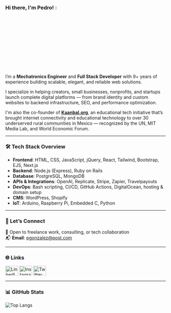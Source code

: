 ### Hi there, I'm Pedro! <a href="https://linkedin.com/in/pedroagont/"><img src="https://media.giphy.com/media/hvRJCLFzcasrR4ia7z/giphy.gif" width="5%"></a>

I’m a **Mechatronics Engineer** and **Full Stack Developer** with 9+ years of experience building scalable, elegant, and reliable web solutions.

I specialize in helping creators, small businesses, nonprofits, and startups launch complete digital platforms — from brand identity and custom websites to backend infrastructure, SEO, and performance optimization.

I'm also the co-founder of [**Kaanbal.org**](https://kaanbal.org), an educational tech initiative that’s brought internet connectivity and educational technology to over 30 underserved rural communities in Mexico — recognized by the UN, MIT Media Lab, and World Economic Forum. 

---

### 🛠️ Tech Stack Overview

- **Frontend**: HTML, CSS, JavaScript, jQuery, React, Tailwind, Bootstrap, EJS, Next.js  
- **Backend**: Node.js (Express), Ruby on Rails  
- **Database**: PostgreSQL, MongoDB  
- **APIs & Integrations**: OpenAI, Replicate, Stripe, Zapier, Travelpayouts  
- **DevOps**: Bash scripting, CI/CD, GitHub Actions, DigitalOcean, hosting & domain setup  
- **CMS**: WordPress, Shopify  
- **IoT**: Arduino, Raspberry Pi, Embedded C, Python

---

### 🤝 Let’s Connect

💬 Open to freelance work, consulting, or tech collaboration  
📬 **Email**: pgonzalez@post.com

---

### 🌐 Links

<p align="left">
<a href="https://linkedin.com/in/pedroagont" target="_blank"><img src="https://raw.githubusercontent.com/rahuldkjain/github-profile-readme-generator/master/src/images/icons/Social/linked-in-alt.svg" alt="LinkedIn" height="30" width="40" /></a>
<a href="https://instagram.com/pedroagont" target="_blank"><img src="https://raw.githubusercontent.com/rahuldkjain/github-profile-readme-generator/master/src/images/icons/Social/instagram.svg" alt="Instagram" height="30" width="40" /></a>
<a href="https://twitter.com/pedroagont" target="_blank"><img src="https://raw.githubusercontent.com/rahuldkjain/github-profile-readme-generator/master/src/images/icons/Social/twitter.svg" alt="Twitter" height="30" width="40" /></a>
</p>

---

### 📊 GitHub Stats

![Top Langs](https://github-readme-stats.vercel.app/api/top-langs/?username=pedroagont&layout=compact)
